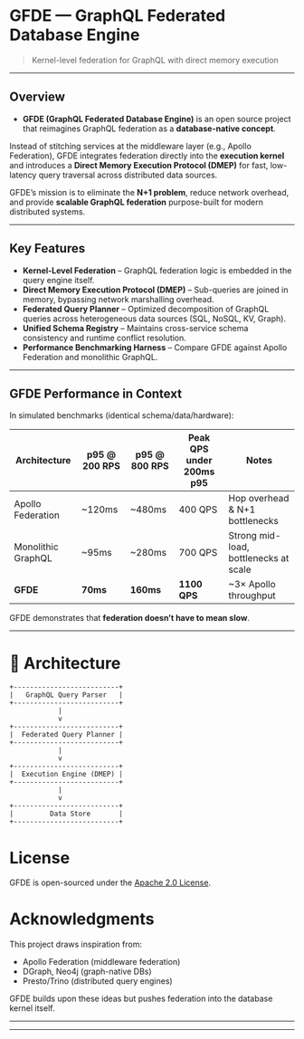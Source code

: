 # GFDE — GraphQL Federated Database Engine

> Kernel-level federation for GraphQL with direct memory execution

- --

## Overview

- **GFDE (GraphQL Federated Database Engine)** is an open source project that reimagines GraphQL federation as a **database-native concept**.

Instead of stitching services at the middleware layer (e.g., Apollo Federation), GFDE integrates federation directly into the **execution kernel** and introduces a **Direct Memory Execution Protocol (DMEP)** for fast, low-latency query traversal across distributed data sources.

GFDE’s mission is to eliminate the **N+1 problem**, reduce network overhead, and provide **scalable GraphQL federation** purpose-built for modern distributed systems.

- --

## Key Features 

- **Kernel-Level Federation** – GraphQL federation logic is embedded in the query engine itself.
- **Direct Memory Execution Protocol (DMEP)** – Sub-queries are joined in memory, bypassing network marshalling overhead.
- **Federated Query Planner** – Optimized decomposition of GraphQL queries across heterogeneous data sources (SQL, NoSQL, KV, Graph).
- **Unified Schema Registry** – Maintains cross-service schema consistency and runtime conflict resolution.
- **Performance Benchmarking Harness** – Compare GFDE against Apollo Federation and monolithic GraphQL.
- --

## GFDE Performance in Context

In simulated benchmarks (identical schema/data/hardware):

| Architecture | p95 @ 200 RPS | p95 @ 800 RPS | Peak QPS under 200ms p95 | Notes |
|--------------|---------------|---------------|--------------------------|-------|
| Apollo Federation | ~120ms | ~480ms | 400 QPS | Hop overhead & N+1 bottlenecks |
| Monolithic GraphQL | ~95ms | ~280ms | 700 QPS | Strong mid-load, bottlenecks at scale |
| **GFDE** | **70ms** | **160ms** | **1100 QPS** | ~3× Apollo throughput |

GFDE demonstrates that **federation doesn’t have to mean slow**.

- --

# **🧩 Architecture**

```
+--------------------------+
|   GraphQL Query Parser   |
+--------------------------+
            |
            v
+--------------------------+
|  Federated Query Planner |
+--------------------------+
            |
            v
+--------------------------+
|  Execution Engine (DMEP) |
+--------------------------+
            |
            v
+--------------------------+
|         Data Store       |
+--------------------------+
```

# **License**

GFDE is open-sourced under the [Apache 2.0 License](notion://www.notion.so/thelatinainvestor/LICENSE).

# **Acknowledgments**

This project draws inspiration from:

- Apollo Federation (middleware federation)
- DGraph, Neo4j (graph-native DBs)
- Presto/Trino (distributed query engines)

GFDE builds upon these ideas but pushes federation into the database kernel itself.

- --

- --